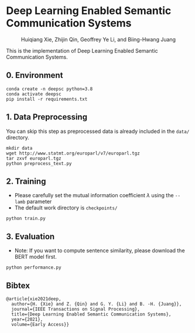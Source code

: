 # Deep Learning Enabled Semantic Communication Systems

<center>Huiqiang Xie, Zhijin Qin, Geoffrey Ye Li, and Biing-Hwang Juang </center>

This is the implementation of Deep Learning Enabled Semantic Communication Systems.

## 0. Environment
```shell
conda create -n deepsc python=3.8
conda activate deepsc
pip install -r requirements.txt
```

## 1. Data Preprocessing
You can skip this step as preprocessed data is already included in the `data/` directory.
```shell
mkdir data
wget http://www.statmt.org/europarl/v7/europarl.tgz
tar zxvf europarl.tgz
python preprocess_text.py
```

## 2. Training
* Please carefully set the mutual information coefficient $\lambda$ using the `--lamb` parameter
* The default work directory is `checkpoints/`

```shell
python train.py 
```

## 3. Evaluation
* Note: If you want to compute sentence similarity, please download the BERT model first.

```shell
python performance.py
```

## Bibtex
```bitex
@article{xie2021deep,
  author={H. {Xie} and Z. {Qin} and G. Y. {Li} and B. -H. {Juang}},
  journal={IEEE Transactions on Signal Processing}, 
  title={Deep Learning Enabled Semantic Communication Systems}, 
  year={2021},
  volume={Early Access}}
```